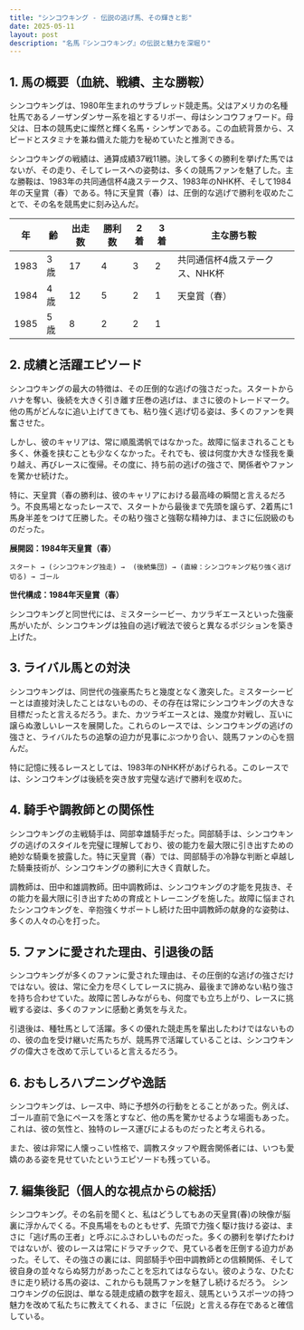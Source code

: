 ```yaml
---
title: "シンコウキング - 伝説の逃げ馬、その輝きと影"
date: 2025-05-11
layout: post
description: "名馬『シンコウキング』の伝説と魅力を深堀り"
---
```


## 1. 馬の概要（血統、戦績、主な勝鞍）

シンコウキングは、1980年生まれのサラブレッド競走馬。父はアメリカの名種牡馬であるノーザンダンサー系を祖とするリボー、母はシンコウフォワード。母父は、日本の競馬史に燦然と輝く名馬・シンザンである。この血統背景から、スピードとスタミナを兼ね備えた能力を秘めていたと推測できる。

シンコウキングの戦績は、通算成績37戦11勝。決して多くの勝利を挙げた馬ではないが、その走り、そしてレースへの姿勢は、多くの競馬ファンを魅了した。主な勝鞍は、1983年の共同通信杯4歳ステークス、1983年のNHK杯、そして1984年の天皇賞（春）である。特に天皇賞（春）は、圧倒的な逃げで勝利を収めたことで、その名を競馬史に刻み込んだ。

| 年 | 齢 | 出走数 | 勝利数 | 2着 | 3着 | 主な勝ち鞍 |
|---|---|---|---|---|---|---|
| 1983 | 3歳 | 17 | 4 | 3 | 2 | 共同通信杯4歳ステークス、NHK杯 |
| 1984 | 4歳 | 12 | 5 | 2 | 1 | 天皇賞（春） |
| 1985 | 5歳 | 8 | 2 | 2 | 1 |  |


## 2. 成績と活躍エピソード

シンコウキングの最大の特徴は、その圧倒的な逃げの強さだった。スタートからハナを奪い、後続を大きく引き離す圧巻の逃げは、まさに彼のトレードマーク。他の馬がどんなに追い上げてきても、粘り強く逃げ切る姿は、多くのファンを興奮させた。

しかし、彼のキャリアは、常に順風満帆ではなかった。故障に悩まされることも多く、休養を挟むことも少なくなかった。それでも、彼は何度か大きな怪我を乗り越え、再びレースに復帰。その度に、持ち前の逃げの強さで、関係者やファンを驚かせ続けた。

特に、天皇賞（春の勝利は、彼のキャリアにおける最高峰の瞬間と言えるだろう。不良馬場となったレースで、スタートから最後まで先頭を譲らず、2着馬に1馬身半差をつけて圧勝した。その粘り強さと強靭な精神力は、まさに伝説級のものだった。

**展開図：1984年天皇賞（春）**

```
スタート → (シンコウキング独走) →  (後続集団) → (直線：シンコウキング粘り強く逃げ切る) → ゴール
```

**世代構成：1984年天皇賞（春）**

シンコウキングと同世代には、ミスターシービー、カツラギエースといった強豪馬がいたが、シンコウキングは独自の逃げ戦法で彼らと異なるポジションを築き上げた。


## 3. ライバル馬との対決

シンコウキングは、同世代の強豪馬たちと幾度となく激突した。ミスターシービーとは直接対決したことはないものの、その存在は常にシンコウキングの大きな目標だったと言えるだろう。また、カツラギエースとは、幾度か対戦し、互いに譲らぬ激しいレースを展開した。これらのレースでは、シンコウキングの逃げの強さと、ライバルたちの追撃の迫力が見事にぶつかり合い、競馬ファンの心を掴んだ。

特に記憶に残るレースとしては、1983年のNHK杯があげられる。このレースでは、シンコウキングは後続を突き放す完璧な逃げで勝利を収めた。


## 4. 騎手や調教師との関係性

シンコウキングの主戦騎手は、岡部幸雄騎手だった。岡部騎手は、シンコウキングの逃げのスタイルを完璧に理解しており、彼の能力を最大限に引き出すための絶妙な騎乗を披露した。特に天皇賞（春）では、岡部騎手の冷静な判断と卓越した騎乗技術が、シンコウキングの勝利に大きく貢献した。

調教師は、田中和雄調教師。田中調教師は、シンコウキングの才能を見抜き、その能力を最大限に引き出すための育成とトレーニングを施した。故障に悩まされたシンコウキングを、辛抱強くサポートし続けた田中調教師の献身的な姿勢は、多くの人々の心を打った。


## 5. ファンに愛された理由、引退後の話

シンコウキングが多くのファンに愛された理由は、その圧倒的な逃げの強さだけではない。彼は、常に全力を尽くしてレースに挑み、最後まで諦めない粘り強さを持ち合わせていた。故障に苦しみながらも、何度でも立ち上がり、レースに挑戦する姿は、多くのファンに感動と勇気を与えた。

引退後は、種牡馬として活躍。多くの優れた競走馬を輩出したわけではないものの、彼の血を受け継いだ馬たちが、競馬界で活躍していることは、シンコウキングの偉大さを改めて示していると言えるだろう。


## 6. おもしろハプニングや逸話

シンコウキングは、レース中、時に予想外の行動をとることがあった。例えば、ゴール直前で急にペースを落とすなど、他の馬を驚かせるような場面もあった。これは、彼の気性と、独特のレース運びによるものだったと考えられる。

また、彼は非常に人懐っこい性格で、調教スタッフや厩舎関係者には、いつも愛嬌のある姿を見せていたというエピソードも残っている。


## 7. 編集後記（個人的な視点からの総括）

シンコウキング。その名前を聞くと、私はどうしてもあの天皇賞(春)の映像が脳裏に浮かんでくる。不良馬場をものともせず、先頭で力強く駆け抜ける姿は、まさに「逃げ馬の王者」と呼ぶにふさわしいものだった。多くの勝利を挙げたわけではないが、彼のレースは常にドラマチックで、見ている者を圧倒する迫力があった。そして、その強さの裏には、岡部騎手や田中調教師との信頼関係、そして彼自身の並々ならぬ努力があったことを忘れてはならない。彼のような、ひたむきに走り続ける馬の姿は、これからも競馬ファンを魅了し続けるだろう。  シンコウキングの伝説は、単なる競走成績の数字を超え、競馬というスポーツの持つ魅力を改めて私たちに教えてくれる、まさに「伝説」と言える存在であると確信している。
